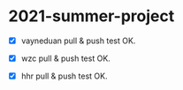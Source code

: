 # 2021-summer-project
- [X] vayneduan pull & push test OK.

- [X] wzc pull & push test OK.

- [X] hhr pull & push test OK.
